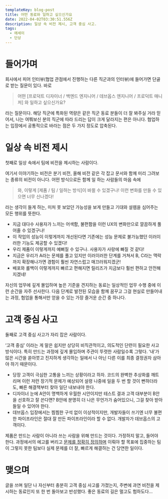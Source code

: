 ```yaml
---
templateKey: blog-post
title: 어떤 동료와 일하고 싶으신가요
date: 2022-04-02T03:30:51.556Z
description: 일상 속 비전 제시, 고객 중심 사고.
tags:
  - 에세이
  - 단상
---
```

# 들어가며
회사에서 피어 인터뷰(협업 관점에서 진행하는 다른 직군과의 인터뷰)에 들어가면 단골로 받는 질문이 있다. 바로

> 어떤 [프로덕트 디자이너 / 백엔드 엔지니어 / 데브옵스 엔지니어 / 프로덕트 매니저] 와 일하고 싶으신가요?

라는 질문이다. 해당 직군에 특화된 역량은 같은 직군 동료 분들이 더 잘 봐주실 거라 믿어서, 나는 여쭤보신 분의 직군에 따라 드리는 답이 크게 달라지는 편은 아니다. 협업하는 입장에서 공통적으로 바라는 점은 두 가지 정도로 압축된다.

# 일상 속 비전 제시

첫째로 일상 속에서 팀에 비전을 제시하는 사람이다.

여기서 이야기하는 비전은 분기 비전, 올해 비전 같은 각 잡고 문서와 함께 미리 그려보는 종류의 비전이 아니다. 어떤 방식으로든 함께 일 하는 사람들의 마음 속에

> 와, 이렇게 [제품 / 팀 / 일하는 방식]이 바뀔 수 있겠구나! 이런 변화를 만들 수 있으면 너무 신나겠다!

라는 생각이 들게 하는, 미처 못 보았던 가능성을 보게 만들고 기대와 설렘을 심어주는 모든 행위를 뜻한다. 

* 지금 대다수 사용자가 느끼는 어색함, 불편함을 이런 UX의 변화만으로 깔끔하게 풀어줄 수 있겠구나!
* 이 작업의 성능이 이렇게까지 개선된다면 기존에는 성능 문제로 불가능했던 이러이러한 기능도 제공할 수 있겠다!
* 우리 제품이 이렇게까지 예뻐질 수 있구나. 사용자가 사랑에 빠질 것 같다!
* 지금은 우리가 A라는 문제를 풀고 있지만 이러이러한 단계를 거쳐서 B, C라는 맥락까지 확장해나가면 경험이 훨씬 자연스럽고 매끄러워지겠군!
* 배포와 롤백이 이렇게까지 빠르고 편해지면 릴리즈가 지금보다 훨씬 편하고 안전해지겠네!

자신의 업무에 깊게 몰입하며 높은 기준을 견지하는 동료는 일상적인 업무 수행 중에 이런 순간을 자주 선사한다. 다음 단계로 발전된 모습을 함께 꿈꾸고 그걸 현실로 만들어내는 과정, 협업을 통해서만 얻을 수 있는 가장 즐거운 순간 중 하나다.

# 고객 중심 사고
둘째로 고객 중심 사고가 자리 잡은 사람이다.

‘고객 중심’ 이라는 게 말은 쉽지만 상당히 비직관적이고, 의도적인 단련이 필요한 사고방식이다. 특히 만드는 과정에 깊게 몰입하며 주관이 뚜렷한 사람일수록 그렇다. ‘내’가 많은 시간을 쏟아붓고 진지하게 생각하는 일에서 나 아닌 다른 이를 최종 결정권자 삼아야 하기 때문이다.

* 당장 고객이 극심한 고통을 느끼는 상황이라고 하자. 코드의 완벽한 추상화를 깨트리며 이런 저런 장기적 문제가 예상되어 설령 나중에 일을 두 번 할 것이 뻔하더라도, 빠른 해결책부터 찾아 일단 내보내야 한다.
* 디자이너 눈에 A안이 명백하게 우월한 시안이지만 테스트 결과 고객 대부분이 B안을 선호하고 잘 쓴다면? B안에 분명히 더 나은 무언가가 숨어있으니, 그걸 찾아 받아들일 수 있어야 한다.
* 데브옵스 입장에서는 찜찜한 구석 없이 이상적이지만, 개발자들이 쓰기엔 너무 불편한 파이프라인은 절대 잘 만든 파이프라인이라 할 수 없다. 개발자가 데브옵스의 고객이다.

제품은 만드는 사람이 아니라 쓰는 사람을 위해 만드는 것이다. 가정하지 말고, 들어야 한다. 과정에서의 에고를 버리고 [문제를 정확히 정의하며](https://web.galpi.world/review/b7ac4f8c-52f6-4253-9d12-506f8242d7b1) 이뤄야 할 목표에 집중하는 팀이 그렇지 못한 팀보다 실제 문제를 더 잘, 빠르게 해결하는 건 당연한 일이다.

# 맺으며
글을 쓰며 일단 나 자신부터 충분히 고객 중심 사고를 가졌는지, 주변에 과연 비전을 제시하는 동료인지 또 한 번 돌아보고 반성했다. 좋은 동료의 길은 멀고도 험하도다…